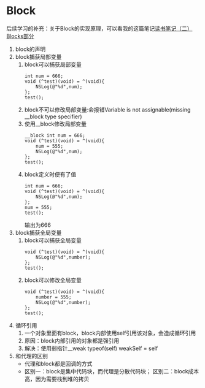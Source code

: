# Block
后续学习的补充：关于Block的实现原理，可以看我的这篇笔记[读书笔记（二）Blocks部分](https://github.com/cxyer/iOSNote/wiki/%E3%80%8AOC%E9%AB%98%E7%BA%A7%E7%BC%96%E7%A8%8B-iOS%E4%B8%8EOS-X%E5%A4%9A%E7%BA%BF%E7%A8%8B%E5%92%8C%E5%86%85%E5%AD%98%E7%AE%A1%E7%90%86%E3%80%8B%E8%AF%BB%E4%B9%A6%E7%AC%94%E8%AE%B0%EF%BC%88%E4%BA%8C%EF%BC%89Blocks%E9%83%A8%E5%88%86)
1. block的声明
2. block捕获局部变量
    1. block可以捕获局部变量
        ```
        int num = 666;
        void (^test)(void) = ^(void){
            NSLog(@"%d",num);
        };
        test();
        ```
    2. block不可以修改局部变量:会报错Variable is not assignable(missing __block type specifier)
    3. 使用__block修改局部变量
        ```
        __block int num = 666;
        void (^test)(void) = ^(void){
            num = 555;
            NSLog(@"%d",num);
        };
        test();
        ```
    4. block定义时便有了值
        ```
        int num = 666;
        void (^test)(void) = ^(void){
            NSLog(@"%d",num);
        };
        num = 555;
        test();
        ```
        输出为666
3. block捕获全局变量
    1. block可以捕获全局变量
        ```
        void (^test)(void) = ^(void){
            NSLog(@"%d",number);
        };
        test();
        ```
    2. block可以修改全局变量
        ```
        void (^test)(void) = ^(void){
            number = 555;
            NSLog(@"%d",number);
        };
        test();
        ```
4. 循环引用
    1. 一个对象里面有block，block内部使用self引用该对象，会造成循环引用
    2. 原因：block内部引用的对象都是强引用
    3. 解决：使用弱指针__weak typeof(self) weakSelf = self
5. 和代理的区别
    * 代理和block都是回调的方式
    * 区别一：block是集中代码块，而代理是分散代码块； 区别二：block成本高，因为需要栈到堆的拷贝
    
